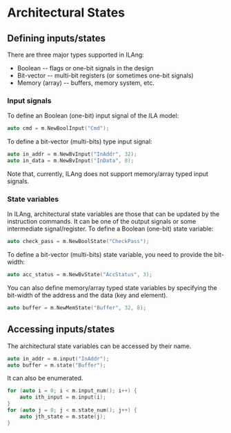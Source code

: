 # Architectural States

## Defining inputs/states

There are three major types supported in ILAng:

* Boolean -- flags or one-bit signals in the design
* Bit-vector -- multi-bit registers \(or sometimes one-bit signals\)
* Memory \(array\) -- buffers, memory system, etc. 

### Input signals

To define an Boolean \(one-bit\) input signal of the ILA model:

```cpp
auto cmd = m.NewBoolInput("Cmd");
```

To define a bit-vector \(multi-bits\) type input signal:

```cpp
auto in_addr = m.NewBvInput("InAddr", 32);
auto in_data = m.NewBvInput("InData", 8);
```

Note that, currently, ILAng does not support memory/array typed input signals.  

### State variables

In ILAng, architectural state variables are those that can be updated by the instruction commands. It can be one of the output signals or some intermediate signal/register. To define a Boolean \(one-bit\) state variable:

```cpp
auto check_pass = m.NewBoolState("CheckPass");
```

To define a bit-vector \(multi-bits\) state variable, you need to provide the bit-width:

```cpp
auto acc_status = m.NewBvState("AccStatus", 3);
```

You can also define memory/array typed state variables by specifying the bit-width of the address and the data \(key and element\). 

```cpp
auto buffer = m.NewMemState("Buffer", 32, 8);
```

## Accessing inputs/states

The architectural state variables can be accessed by their name.

```cpp
auto in_addr = m.input("InAddr");
auto buffer = m.state("Buffer");
```

It can also be enumerated.

```cpp
for (auto i = 0; i < m.input_num(); i++) {
    auto ith_input = m.input(i);
}
for (auto j = 0; j < m.state_num(); j++) {
    auto jth_state = m.state(j);
}
```

